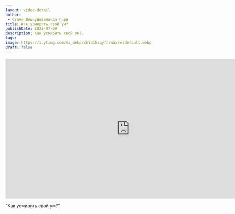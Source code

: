 ```yaml
---
layout: video-detail
author:
 - Свами Вишнудевананда Гири
title: Как усмирить свой ум?
publishDate: 2022-07-09
description: Как усмирить свой ум?. 
tags: 
image: https://i.ytimg.com/vi_webp/xUYd1hsqyfc/maxresdefault.webp
draft: false
---
```


<iframe width="790" height="444" src="https://www.youtube.com/embed/xUYd1hsqyfc" frameborder="0" allowfullscreen=""></iframe> 

  "Как усмирить свой ум?"

  

 